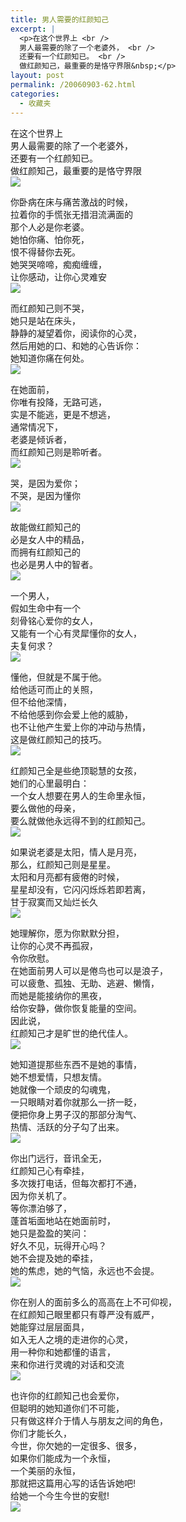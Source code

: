 ```yaml
---
title: 男人需要的红颜知己
excerpt: |
  <p>在这个世界上 <br />
  男人最需要的除了一个老婆外， <br />
  还要有一个红颜知已。 <br />
  做红颜知己，最重要的是恪守界限&nbsp;</p>
layout: post
permalink: /20060903-62.html
categories:
  - 收藏夹
---
```

在这个世界上   
男人最需要的除了一个老婆外，   
还要有一个红颜知已。   
做红颜知己，最重要的是恪守界限&nbsp;  
![][1]

你卧病在床与痛苦激战的时候，   
拉着你的手慌张无措泪流满面的   
那个人必是你老婆。   
她怕你痛、怕你死，   
恨不得替你去死。   
她哭哭啼啼，痴痴缠缠，   
让你感动，让你心灵难安&nbsp;  
![][2]

而红颜知己则不哭，   
她只是站在床头，   
静静的凝望着你，阅读你的心灵，   
然后用她的口、和她的心告诉你：   
她知道你痛在何处。&nbsp;  
![][3]

在她面前，   
你唯有投降，无路可逃，   
实是不能逃，更是不想逃，   
通常情况下，   
老婆是倾诉者，   
而红颜知己则是聆听者。&nbsp;  
![][4]

哭，是因为爱你；   
不哭，是因为懂你&nbsp;  
![][5]

故能做红颜知己的   
必是女人中的精品，   
而拥有红颜知己的   
也必是男人中的智者。&nbsp;  
![][6]

一个男人，   
假如生命中有一个   
刻骨铭心爱你的女人，   
又能有一个心有灵犀懂你的女人，   
夫复何求？&nbsp;  
![][7]

懂他，但就是不属于他。   
给他适可而止的关照，   
但不给他深情，   
不给他感到你会爱上他的威胁，   
也不让他产生爱上你的冲动与热情，   
这是做红颜知己的技巧。&nbsp;  
![][8]

红颜知己全是些绝顶聪慧的女孩，   
她们的心里最明白：   
一个女人想要在男人的生命里永恒，   
要么做他的母亲，   
要么就做他永远得不到的红颜知己。&nbsp;  
![][9]

如果说老婆是太阳，情人是月亮，   
那么，红颜知己则是星星。   
太阳和月亮都有疲倦的时候，   
星星却没有，它闪闪烁烁若即若离，   
甘于寂寞而又灿烂长久&nbsp;  
![][10]

她理解你，愿为你默默分担，   
让你的心灵不再孤寂，   
令你欣慰。   
在她面前男人可以是倦鸟也可以是浪子，   
可以疲惫、孤独、无助、逃避、懒惰，   
而她是能接纳你的黑夜，   
给你安静，做你恢复能量的空间。   
因此说，   
红颜知己才是旷世的绝代佳人。&nbsp;  
![][11]

她知道提那些东西不是她的事情，   
她不想爱情，只想友情。   
她就像一个顽皮的勾魂鬼，   
一只眼睛对着你就那么一挤一眨，   
便把你身上男子汉的那部分淘气、   
热情、活跃的分子勾了出来。&nbsp;  
![][12]

你出门远行，音讯全无，   
红颜知己心有牵挂，   
多次拨打电话，但每次都打不通，   
因为你关机了。   
等你漂泊够了，   
蓬首垢面地站在她面前时，   
她只是盈盈的笑问：   
好久不见，玩得开心吗？   
她不会提及她的牵挂，   
她的焦虑，她的气恼，永远也不会提。&nbsp;  
![][13]

你在别人的面前多么的高高在上不可仰视，   
在红颜知己眼里都只有尊严没有威严，   
她能穿过层层面具，   
如入无人之境的走进你的心灵，   
用一种你和她都懂的语言，   
来和你进行灵魂的对话和交流&nbsp;  
![][14]

也许你的红颜知己也会爱你，   
但聪明的她知道你们不可能，   
只有做这样介于情人与朋友之间的角色，   
你们才能长久，   
今世，你欠她的一定很多、很多，   
如果你们能成为一个永恒，   
一个美丽的永恒，   
那就把这篇用心写的话告诉她吧!   
给她一个今生今世的安慰!&nbsp;  
![][15]

 [1]: http://bbsimg.qq.com/2004/11/11/006/212.jpg
 [2]: http://bbsimg.qq.com/2004/11/11/006/227.jpg
 [3]: http://bbsimg.qq.com/2004/11/11/006/245.jpg
 [4]: http://bbsimg.qq.com/2004/11/11/006/298.jpg
 [5]: http://bbsimg.qq.com/2004/11/11/006/316.jpg
 [6]: http://bbsimg.qq.com/2004/11/11/006/867.jpg
 [7]: http://bbsimg.qq.com/2004/11/11/006/906.jpg
 [8]: http://bbsimg.qq.com/2004/11/11/006/927.jpg
 [9]: http://bbsimg.qq.com/2004/11/11/006/948.jpg
 [10]: http://bbsimg.qq.com/2004/11/11/006/962.jpg
 [11]: http://bbsimg.qq.com/2004/11/11/006/979.jpg
 [12]: http://bbsimg.qq.com/2004/11/11/007/3.jpg
 [13]: http://bbsimg.qq.com/2004/11/11/007/26.jpg
 [14]: http://bbsimg.qq.com/2004/11/11/007/48.jpg
 [15]: http://bbsimg.qq.com/2004/11/11/007/77.jpg